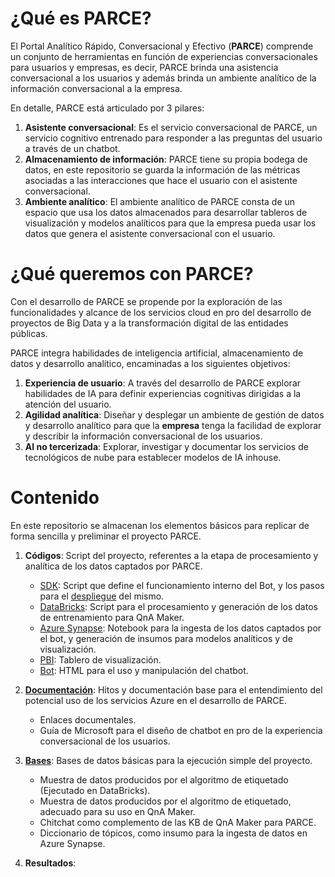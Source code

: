# ¿Qué es PARCE?

El Portal Analítico Rápido, Conversacional y Efectivo (**PARCE**) comprende un conjunto de herramientas en función de experiencias conversacionales para usuarios y empresas, es decir, PARCE brinda una asistencia conversacional a los usuarios y además brinda un ambiente analítico de la información conversacional a la empresa.

En detalle, PARCE está articulado por 3 pilares:

1. **Asistente conversacional**:  Es el servicio conversacional de PARCE, un servicio cognitivo entrenado para responder a las preguntas del usuario a través de un chatbot.
2. **Almacenamiento de información**: PARCE tiene su propia bodega de datos, en este repositorio se guarda la información de las métricas asociadas a las interacciones que hace el usuario con el asistente conversacional.
3. **Ambiente analítico**: El ambiente analítico de PARCE consta de un espacio que usa los datos almacenados para desarrollar tableros de visualización y modelos analíticos para que la empresa pueda usar los datos que genera el asistente conversacional con el usuario.

# ¿Qué queremos con PARCE?

Con el desarrollo de PARCE se propende por la exploración de las funcionalidades y alcance de los servicios cloud en pro del desarrollo de proyectos de Big Data y a la transformación digital de las entidades públicas.

PARCE integra habilidades de inteligencia artificial, almacenamiento de datos y desarrollo analítico, encaminadas a los siguientes objetivos:

1. **Experiencia de usuario**: A través del desarrollo de PARCE explorar habilidades de IA para definir experiencias cognitivas dirigidas a la atención del usuario.
2. **Agilidad analítica**: Diseñar y desplegar un ambiente de gestión de datos y desarrollo analítico para que la **empresa** tenga la facilidad de explorar y describir la información conversacional de los usuarios.
3. **AI no tercerizada**: Explorar, investigar y documentar los servicios de tecnológicos de nube para establecer modelos de IA inhouse.


# Contenido

En este repositorio se almacenan los elementos básicos para replicar de forma sencilla y preliminar el proyecto PARCE.

1. **Códigos**: Script del proyecto, referentes a la etapa de procesamiento y analítica de los datos captados por PARCE.

   - [SDK](https://github.com/FNAAnalitica/PARCE-PortalAnaliticoRapidoConversacionalEfectivo-DataSandboxFNA/tree/master/01_Codigos/00_BotFramework_SDK): Script que define el funcionamiento interno del Bot, y los pasos para el [despliegue](https://github.com/FNAAnalitica/PARCE-PortalAnaliticoRapidoConversacionalEfectivo-DataSandboxFNA/tree/master/01_Codigos/00_BotFramework_SDK/01_Despliegue) del mismo.
   - [DataBricks](https://github.com/FNAAnalitica/PARCE-PortalAnaliticoRapidoConversacionalEfectivo-DataSandboxFNA/tree/master/01_Codigos/01_DataBricks): Script para el procesamiento y generación de los datos de entrenamiento para QnA Maker.
   - [Azure Synapse](https://github.com/FNAAnalitica/PARCE-PortalAnaliticoRapidoConversacionalEfectivo-DataSandboxFNA/tree/master/01_Codigos/02_AzureSynapse): Notebook para la ingesta de los datos captados por el bot, y generación de insumos para modelos analíticos y de visualización.
   - [PBI](https://github.com/FNAAnalitica/PARCE-PortalAnaliticoRapidoConversacionalEfectivo-DataSandboxFNA/tree/master/01_Codigos/03_PBI): Tablero de visualización.
   - [Bot](https://github.com/FNAAnalitica/PARCE-PortalAnaliticoRapidoConversacionalEfectivo-DataSandboxFNA/tree/master/01_Codigos/04_Bot): HTML para el uso y manipulación del chatbot.
   
2. [**Documentación**](https://github.com/FNAAnalitica/PARCE-PortalAnaliticoRapidoConversacionalEfectivo-DataSandboxFNA/tree/master/02_Documentacion): Hitos y documentación base para el entendimiento del potencial uso de los servicios Azure en el desarrollo de PARCE.

   - Enlaces documentales.
   - Guía de Microsoft para el diseño de chatbot en pro de la experiencia conversacional de los usuarios.
   
3. [**Bases**](https://github.com/FNAAnalitica/PARCE-PortalAnaliticoRapidoConversacionalEfectivo-DataSandboxFNA/tree/master/03_Bases): Bases de datos básicas para la ejecución simple del proyecto.

   - Muestra de datos producidos por el algoritmo de etiquetado (Ejecutado en DataBricks).
   - Muestra de datos producidos por el algoritmo de etiquetado, adecuado para su uso en QnA Maker.
   - Chitchat como complemento de las KB de QnA Maker para PARCE.
   - Diccionario de tópicos, como insumo para la ingesta de datos en Azure Synapse.
   
4. **Resultados**:
